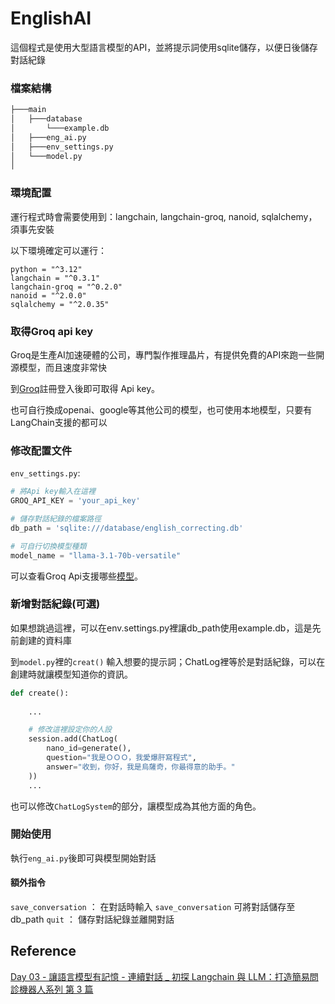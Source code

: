 # EnglishAI

這個程式是使用大型語言模型的API，並將提示詞使用sqlite儲存，以便日後儲存對話紀錄


### 檔案結構

```bash
├───main
│   ├───database
│       └───example.db
│   ├───eng_ai.py
│   ├───env_settings.py
│   └───model.py
│
```

### 環境配置

運行程式時會需要使用到：langchain, langchain-groq, nanoid, sqlalchemy，須事先安裝

以下環境確定可以運行：
```poetry
python = "^3.12"
langchain = "^0.3.1"
langchain-groq = "^0.2.0"
nanoid = "^2.0.0"
sqlalchemy = "^2.0.35"
```

### 取得Groq api key

Groq是生產AI加速硬體的公司，專門製作推理晶片，有提供免費的API來跑一些開源模型，而且速度非常快

到[Groq](https://console.groq.com/keys)註冊登入後即可取得 Api key。

也可自行換成openai、google等其他公司的模型，也可使用本地模型，只要有LangChain支援的都可以



### 修改配置文件

`env_settings.py`:

```Python
# 將Api key輸入在這裡
GROQ_API_KEY = 'your_api_key'

# 儲存對話紀錄的檔案路徑
db_path = 'sqlite:///database/english_correcting.db'

# 可自行切換模型種類
model_name = "llama-3.1-70b-versatile"
```

可以查看Groq Api支援哪些[模型](https://console.groq.com/docs/models)。

### 新增對話紀錄(可選)
如果想跳過這裡，可以在env.settings.py裡讓db_path使用example.db，這是先前創建的資料庫

到`model.py`裡的`creat()` 輸入想要的提示詞；ChatLog裡等於是對話紀錄，可以在創建時就讓模型知道你的資訊。

```Python
def create():
    
    ...

    # 修改這裡設定你的人設
    session.add(ChatLog(
        nano_id=generate(), 
        question="我是ＯＯＯ，我愛爆肝寫程式", 
        answer="收到，你好，我是烏薩奇，你最得意的助手。"
    ))
    ...
```

也可以修改`ChatLogSystem`的部分，讓模型成為其他方面的角色。

### 開始使用

執行`eng_ai.py`後即可與模型開始對話

#### 額外指令
`save_conversation` ： 在對話時輸入 `save_conversation` 可將對話儲存至 db_path
`quit` ： 儲存對話紀錄並離開對話

## Reference

[Day 03 - 讓語言模型有記憶 - 連續對話 _ 初探 Langchain 與 LLM：打造簡易問診機器人系列 第 3 篇](https://ithelp.ithome.com.tw/articles/10352230)